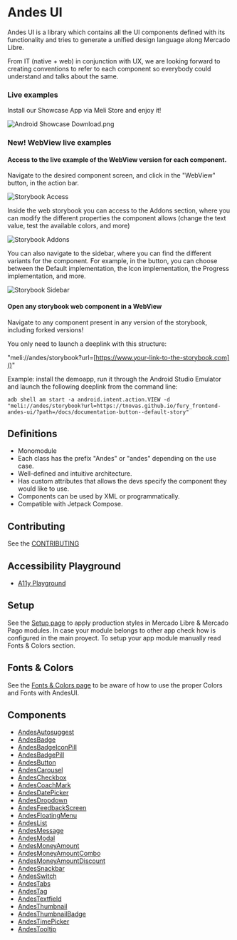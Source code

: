 # Andes UI

Andes UI is a library which contains all the UI components defined with its functionality and tries to generate a unified design language along Mercado Libre.

From IT (native + web) in conjunction with UX, we are looking forward to creating conventions to refer to each component so everybody could understand and talks about the same.

### Live examples
Install our Showcase App via Meli Store and enjoy it!

![Android Showcase Download.png](resources/android-showcase-meli-store-download.png)

### New! WebView live examples
#### Access to the live example of the WebView version for each component.
Navigate to the desired component screen, and click in the "WebView" button, in the action bar.

![Storybook Access](resources/storybook-access.png)

Inside the web storybook you can access to the Addons section, where you can modify the different properties the component allows (change the text value, test the available colors, and more)

![Storybook Addons](resources/storybook-addons.png)

You can also navigate to the sidebar, where you can find the different variants for the component. For example, in the button, you can choose between the Default implementation, the Icon implementation, the Progress implementation, and more.

![Storybook Sidebar](resources/storybook-sidebar.png)

#### Open any storybook web component in a WebView
Navigate to any component present in any version of the storybook, including forked versions!

You only need to launch a deeplink with this structure:

"meli://andes/storybook?url=[https://www.your-link-to-the-storybook.com]()"

Example: install the demoapp, run it through the Android Studio Emulator and launch the following deeplink from the command line:

```console
adb shell am start -a android.intent.action.VIEW -d "meli://andes/storybook?url=https://tnovas.github.io/fury_frontend-andes-ui/?path=/docs/documentation-button--default-story"
```

## Definitions

* Monomodule
* Each class has the prefix "Andes" or "andes" depending on the use case.
* Well-defined and intuitive architecture.
* Has custom attributes that allows the devs specify the component they would like to use.
* Components can be used by XML or programmatically.
* Compatible with Jetpack Compose.

## Contributing
See the [CONTRIBUTING](https://github.com/mercadolibre/fury_andesui-android/blob/master/CONTRIBUTING.md)

## Accessibility Playground
* [A11y Playground](a11y-playground/A11yPlayground.md)

## Setup
See the [Setup page](Setup.md) to apply production styles in Mercado Libre & Mercado Pago modules. In case your module belongs to other app check how is configured in the main proyect. To setup your app module manually read Fonts & Colors section.

## Fonts & Colors
See the [Fonts & Colors page](Fonts&Colors.md) to be aware of how to use the proper Colors and Fonts with AndesUI.

## Components
* [AndesAutosuggest](autosuggest/AndesAutosuggest.md)
* [AndesBadge](badge/AndesBadge.md)
* [AndesBadgeIconPill](badge/AndesBadgeIconPill.md)
* [AndesBadgePill](badge/AndesBadgePill.md)
* [AndesButton](button/AndesButton.md)
* [AndesCarousel](carousel/AndesCarousel.md)
* [AndesCheckbox](checkbox/AndesCheckbox.md)
* [AndesCoachMark](coachmark/AndesCoachMark.md)
* [AndesDatePicker](datepicker/AndesDatePicker.md)
* [AndesDropdown](dropdown/AndesDropdown.md)
* [AndesFeedbackScreen](feedbackscreen/AndesFeedbackScreen.md)
* [AndesFloatingMenu](floatingmenu/AndesFloatingMenu.md)
* [AndesList](list/AndesList.md)
* [AndesMessage](message/AndesMessage.md)
* [AndesModal](modal/AndesModal.md)
* [AndesMoneyAmount](moneyamount/AndesMoneyAmount.md)
* [AndesMoneyAmountCombo](moneyamount/AndesMoneyAmountCombo.md)
* [AndesMoneyAmountDiscount](moneyamount/AndesMoneyAmountDiscount.md)
* [AndesSnackbar](snackbar/AndesSnackbar.md)
* [AndesSwitch](switch/AndesSwitch.md)
* [AndesTabs](tabs/AndesTabs.md)
* [AndesTag](tag/AndesTag.md)
* [AndesTextfield](textfield/AndesTextfield.md)
* [AndesThumbnail](thumbnail/AndesThumbnail.md)
* [AndesThumbnailBadge](thumbnail/AndesThumbnailBadge.md)
* [AndesTimePicker](timepicker/AndesTimePicker.md)
* [AndesTooltip](tooltip/AndesTooltip.md)